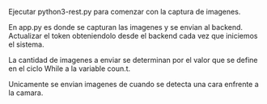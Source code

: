 Ejecutar python3-rest.py para comenzar con la captura de imagenes.

En app.py es donde se capturan las imagenes y se envian al backend. Actualizar el token obteniendolo desde el backend cada vez que iniciemos el sistema.


La cantidad de imagenes a enviar se determinan por el valor que se define en el ciclo While a la variable coun.t.

Unicamente se envian imagenes de cuando se detecta una cara enfrente a la camara.
